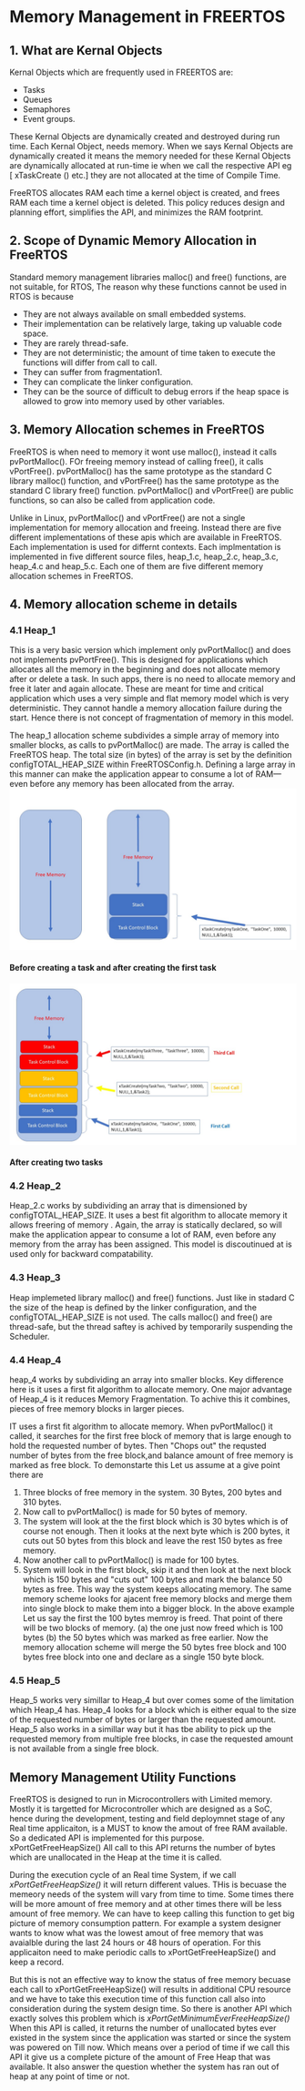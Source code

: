 # Memory Management in FREERTOS
## 1. What are Kernal Objects
Kernal Objects which are frequently used in FREERTOS are:
* Tasks
* Queues
* Semaphores
* Event groups.  

These Kernal Objects are dynamically created and destroyed during run time.  Each Kernal Object,  needs memory. When we says Kernal Objects are dynamically created it means the memory needed for these Kernal Objects are dynamically allocated at run-time ie when we call the respective API eg [ xTaskCreate () etc.] they are not allocated at the time of Compile Time.

FreeRTOS allocates RAM each time a kernel object is created, and frees RAM each time a kernel object is deleted.  This policy reduces design and planning effort, simplifies the API, and minimizes the RAM footprint. 

## 2. Scope of Dynamic Memory Allocation in FreeRTOS
Standard memory management libraries  malloc() and free() functions, are not suitable, for RTOS,
The reason why these functions cannot be used in RTOS is because
* They are not always available on small embedded systems. 
* Their implementation can be relatively large, taking up valuable code space. 
* They are rarely thread-safe. 
* They are not deterministic; the amount of time taken to execute the functions will differ from call to call. 
* They can suffer from fragmentation1.   
* They can complicate the linker configuration. 
* They can be the source of difficult to debug errors if the heap space is allowed to grow into memory used by other variables.  

## 3. Memory Allocation schemes in FreeRTOS
FreeRTOS is when need to  memory it wont use malloc(), instead it calls pvPortMalloc().  FOr freeing memory instead of calling free(), it calls vPortFree().  pvPortMalloc() has the same prototype as the standard C library malloc() function, and vPortFree() has the same prototype as the standard C library free() function. 
pvPortMalloc() and vPortFree() are public functions, so can also be called from application code. 

Unlike in Linux,  pvPortMalloc() and vPortFree() are not a single implementation for memory allocation and freeing.  Instead there are five different implementations of these apis which are available in FreeRTOS. Each implementation is used for differnt contexts. Each implmentation is implemented in five different source files, heap_1.c, heap_2.c, heap_3.c, heap_4.c and heap_5.c. Each one of them are five different  memory allocation schemes in FreeRTOS.

## 4. Memory allocation scheme in details
### 4.1 Heap_1
This is a very basic version which implement only pvPortMalloc() and does not implements pvPortFree(). This is designed for applications which allocates all the memory in the beginning and does not allocate memory after or delete a task. In such apps, there  is no need to allocate memory and free it later and again allocate. These are meant for time and  critical application which uses a very simple and flat memory model which is very deterministic. They cannot handle a memory allocation failure during the start.  Hence there is not concept of fragmentation of memory in this model. 

The heap_1 allocation scheme subdivides a simple array of memory into smaller blocks, as calls to pvPortMalloc() are made.  The array is called the FreeRTOS heap.   The total size (in bytes) of the array is set by the definition configTOTAL_HEAP_SIZE within FreeRTOSConfig.h.  Defining a large array in this manner can make the application appear to consume a lot of RAM—even before any memory has been allocated from the array. 
![alt text](https://github.com/girishsukukumar/FreeRTOSexamples/blob/master/MemoryManagement/heap_1_1.jpg
 "Logo Title Text 1")
 #### Before creating a task and after creating the first task
 ![alt text](https://github.com/girishsukukumar/FreeRTOSexamples/blob/master/MemoryManagement/heap_1_2.jpg
 "Logo Title Text 1")
 #### After creating two tasks

### 4.2 Heap_2
Heap_2.c works by subdividing an array that is dimensioned by configTOTAL_HEAP_SIZE.  It uses a best fit algorithm to allocate memory it allows freering of memory .  Again, the array is statically declared, so will make the application appear to consume a lot of RAM, even before any memory from the array has been assigned. This model is discoutinued at is used only for backward compatability. 

### 4.3 Heap_3
Heap implemeted  library malloc() and free() functions. Just like in stadard C  the size of the heap is defined by the linker configuration, and the configTOTAL_HEAP_SIZE is not used.
The calls malloc() and free() are thread-safe, but the thread saftey is achived by temporarily suspending the Scheduler.  

### 4.4 Heap_4
heap_4 works by subdividing an array into smaller blocks. Key difference here is  it uses a first fit algorithm to allocate memory.
One major advantage of Heap_4 is it reduces Memory Fragmentation. To achive this it combines, pieces of free memory blocks in larger pieces.

IT uses a first fit algorithm to allocate memory.  When pvPortMalloc() it called, it searches for the  first free block of memory that is large enough to hold the requested  number of bytes. Then "Chops out" the requsted number of bytes from the free block,and balance amount of free memory is marked as free block. To demonstarte this
 Let us assume at  a give point there are 
 1. Three blocks of free memory in the system. 30 Bytes, 200 bytes and 310 bytes.
 2. Now call to pvPortMalloc() is made for 50 bytes of memory.
 3. The system will look at the the first block which is 30 bytes which is of course not enough. Then it looks at the next byte which is 200 bytes, it cuts out 50 bytes from this block and leave the rest 150 bytes as free memory. 
 4. Now another call to pvPortMalloc() is made for 100 bytes.
 5. System will look in the first block, skip it and then look at the next block which is 150 bytes and "cuts out" 100 bytes and mark the balance 50 bytes as free. 
 This way the system keeps allocating memory.
 The same memory scheme looks for ajacent free memory blocks and merge them into  single block to make them into a bigger block.
 In the above example
 Let us say the first the 100 bytes memroy is freed. That point of there will be two blocks of memory.
 (a) the one just now freed which is 100 bytes
 (b) the 50 bytes which was marked as free earlier.
 Now the memory allocation scheme will merge the 50 bytes free block and 100 bytes free block into one and declare as a single 150 byte block.
 
 

### 4.5 Heap_5
Heap_5 works very simillar to Heap_4 but over comes some of the limitation which Heap_4 has. Heap_4 looks for a block which is either equal to the size of the requested number of bytes or larger than the requested amount.  Heap_5 also works in a simillar way but it has tbe ability to pick up the requested memory from multiple free blocks, in case the requested amount is not available from a single free block.

## Memory Management Utility Functions
FreeRTOS is designed to run in Microcontrollers with Limited memory. Mostly it is targetted for Microcontroller which are designed as a SoC, hence during the development, testing and field deploymnet stage of any Real time applicaiton, is a  MUST to know the amout of free RAM available. So a dedicated API is implemented for this purpose.
 xPortGetFreeHeapSize() 
All call to this API returns the number of bytes which are unallocated in the Heap at the time it is called. 
 
During the execution cycle of an Real time System, if we call  *xPortGetFreeHeapSize()* it will return different values. THis is becuase the memeory needs of the system will vary from time to time. Some times there will be more amount of free memory and at other times there will be less amount of free memory. We can have to keep calling this function to get big picture of memory consumption pattern. For example a system designer wants to know what was  the lowest amout of free memory that was avaialble during the last 24 hours or 48 hours of operation. For this applicaiton need to make periodic calls to xPortGetFreeHeapSize() and keep a record.

But this is not an effective way to know the status of free memory becuase each call to xPortGetFreeHeapSize() will results in additional CPU resource and we have to take this execution time of this function call also into consideration during the system design time.
So there is another API which exactly solves this problem which is *xPortGetMinimumEverFreeHeapSize()*
When this API is called, it returns the number of unallocated bytes ever existed in the system since the application was started or since the system was powered on Till now. 
Which means over a period of time if we call this API it give us a complete picture of the amount of Free Heap that was available. It also answer the question whether the system has ran out of heap at any point of time or not. 

